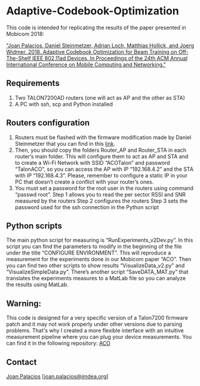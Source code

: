 # Adaptive-Codebook-Optimization
This code is intended for replicating the results of the paper presented in Mobicom 2018:

["Joan Palacios, Daniel Steinmetzer, Adrian Loch, Matthias Hollick, and Joerg Widmer. 2018. Adaptive Codebook Optimization for Beam Training on Off-The-Shelf IEEE 802.11ad Devices. In Proceedings of the 24th ACM Annual International Conference on Mobile Computing and Networking."](http://eprints.networks.imdea.org/1880/)

## Requirements
1.	Two TALON7200AD routers (one will act as AP and the other as STA)
2.	A PC with ssh, scp and Python installed

## Routers configuration
1.	Routers must be flashed with the firmware modification made by Daniel Steinmetzer that you can find in this [link](https://github.com/seemoo-lab/lede-ad7200).
2.	Then, you should copy the folders Router_AP and Router_STA in each router’s main folder. This will configure them to act as AP and STA and to create a Wi-Fi Network with SSID “ACOTalon” and password “TalonACO”, so you can access the AP with IP “192.168.4.2” and the STA with IP “192.168.4.3”. Please, remember to configure a static IP in your PC that doesn’t create a conflict with your router’s ones.
3.	You must set a password for the root user in the routers using command “passwd root”.
Step 1 allows you to read the per sector RSSI and SNR measured by the routers
Step 2 configures the routers
Step 3 sets the password used for the ssh connection in the Python script

## Python scripts
The main python script for measuring is “RunExperiments_v2Dev.py”. In this script you can find the parameters to modify in the beginning of the file under the title “CONFIGURE ENVIRONMENT”. This will reproduce a measurement for the experiments done in our Mobicom paper “ACO”.
Then you can find two other scripts to show results “VisualizeData_v2.py” and “VisualizeSimpleData.py”.
There’s another script “SaveDATA_MAT.py” that translates the experiments measures to a MatLab file so you can analyze the results using MatLab.

## Warning:
This code is designed for a very specific version of a Talon7200 firmware patch and it may not work properly under other versions due to parsing problems.
That's why I created a more flexible interface with an intuitive measurement pipeline where you can plug your device measurements.
You can find it in the following repository:
[ACO](https://github.com/Joanguitar/ACO)

## Contact
[Joan Palacios](https://scholar.google.es/citations?user=tTH1m20AAAAJ) [joan.palacios@imdea.org]
